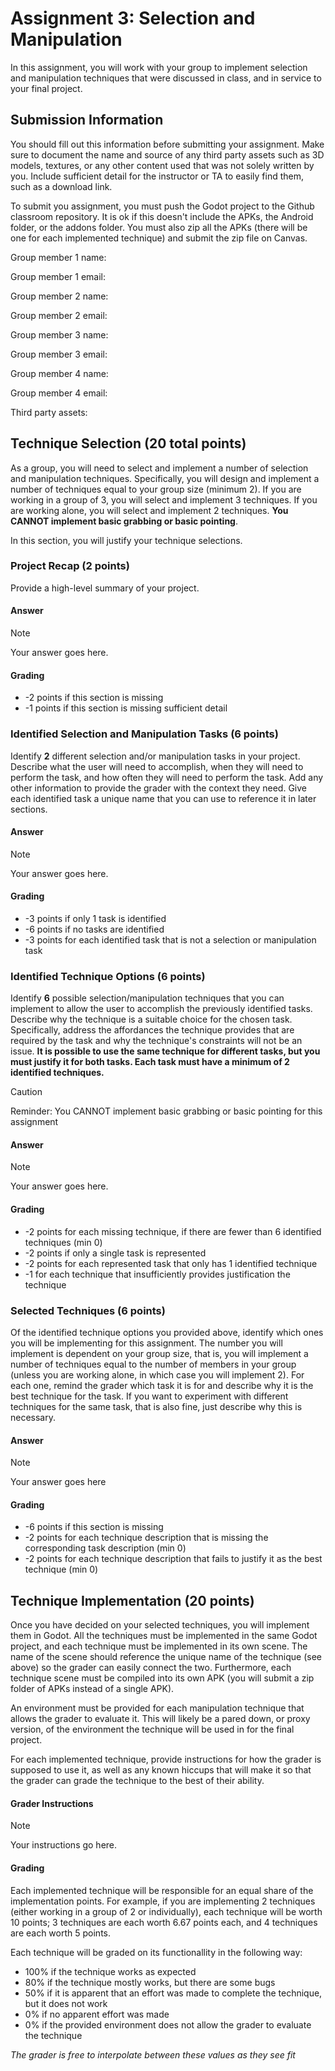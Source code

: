 # Assignment 3: Selection and Manipulation
In this assignment, you will work with your group to implement selection and manipulation techniques that were discussed in class, and in service to your final project.

## Submission Information
You should fill out this information before submitting your assignment. Make sure to document the name and source of any third party assets such as 3D models, textures, or any other content used that was not solely written by you. Include sufficient detail for the instructor or TA to easily find them, such as a download link.

To submit you assignment, you must push the Godot project to the Github classroom repository. It is ok if this doesn't include the APKs, the Android folder, or the addons folder. You must also zip all the APKs (there will be one for each implemented technique) and submit the zip file on Canvas.

Group member 1 name:

Group member 1 email:

Group member 2 name:

Group member 2 email:

Group member 3 name:

Group member 3 email:

Group member 4 name:

Group member 4 email:

Third party assets:

## Technique Selection (20 total points)
As a group, you will need to select and implement a number of selection and manipulation techniques. Specifically, you will design and implement a number of techniques equal to your group size (minimum 2). If you are working in a group of 3, you will select and implement 3 techniques. If you are working alone, you will select and implement 2 techniques. **You CANNOT implement basic grabbing or basic pointing**. 

In this section, you will justify your technique selections.

### Project Recap (2 points)
Provide a high-level summary of your project.

#### Answer

> [!NOTE]
> Your answer goes here.

#### Grading
- -2 points if this section is missing
- -1 points if this section is missing sufficient detail

### Identified Selection and Manipulation Tasks (6 points)
Identify **2** different selection and/or manipulation tasks in your project. Describe what the user will need to accomplish, when they will need to perform the task, and how often they will need to perform the task. Add any other information to provide the grader with the context they need. Give each identified task a unique name that you can use to reference it in later sections.

#### Answer

> [!NOTE]
> Your answer goes here.

#### Grading
- -3 points if only 1 task is identified
- -6 points if no tasks are identified
- -3 points for each identified task that is not a selection or manipulation task

### Identified Technique Options (6 points)
Identify **6** possible selection/manipulation techniques that you can implement to allow the user to accomplish the previously identified tasks. Describe why the technique is a suitable choice for the chosen task. Specifically, address the affordances the technique provides that are required by the task and why the technique's constraints will not be an issue. **It is possible to use the same technique for different tasks, but you must justify it for both tasks. Each task must have a minimum of 2 identified techniques.**

> [!CAUTION]
> Reminder: You CANNOT implement basic grabbing or basic pointing for this assignment

#### Answer

> [!NOTE]
> Your answer goes here.

#### Grading
- -2 points for each missing technique, if there are fewer than 6 identified techniques (min 0)
- -2 points if only a single task is represented
- -2 points for each represented task that only has 1 identified technique
- -1 for each technique that insufficiently provides justification the technique

### Selected Techniques (6 points)
Of the identified technique options you provided above, identify which ones you will be implementing for this assignment. The number you will implement is dependent on your group size, that is, you will implement a number of techniques equal to the number of members in your group (unless you are working alone, in which case you will implement 2). For each one, remind the grader which task it is for and describe why it is the best technique for the task. If you want to experiment with different techniques for the same task, that is also fine, just describe why this is necessary.

#### Answer

> [!NOTE]
> Your answer goes here

#### Grading
- -6 points if this section is missing
- -2 points for each technique description that is missing the corresponding task description (min 0)
- -2 points for each technique description that fails to justify it as the best technique (min 0)

## Technique Implementation (20 points)
Once you have decided on your selected techniques, you will implement them in Godot. All the techniques must be implemented in the same Godot project, and each technique must be implemented in its own scene. The name of the scene should reference the unique name of the technique (see above) so the grader can easily connect the two. Furthermore, each technique scene must be compiled into its own APK (you will submit a zip folder of APKs instead of a single APK).

An environment must be provided for each manipulation technique that allows the grader to evaluate it. This will likely be a pared down, or proxy version, of the environment the technique will be used in for the final project.

For each implemented technique, provide instructions for how the grader is supposed to use it, as well as any known hiccups that will make it so that the grader can grade the technique to the best of their ability.

#### Grader Instructions

> [!NOTE]
> Your instructions go here.


#### Grading
Each implemented technique will be responsible for an equal share of the implementation points. For example, if you are implementing 2 techniques (either working in a group of 2 or individually), each technique will be worth 10 points; 3 techniques are each worth 6.67 points each, and 4 techniques are each worth 5 points.

Each technique will be graded on its functionallity in the following way:

- 100% if the technique works as expected
- 80% if the technique mostly works, but there are some bugs
- 50% if it is apparent that an effort was made to complete the technique, but it does not work
- 0% if no apparent effort was made
- 0% if the provided environment does not allow the grader to evaluate the technique

*The grader is free to interpolate between these values as they see fit*

